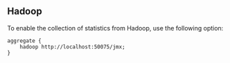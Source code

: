 ## Hadoop

To enable the collection of statistics from Hadoop, use the following option:
```
aggregate {
    hadoop http://localhost:50075/jmx;
}
```
